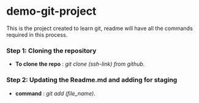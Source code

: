 # demo-git-project
This is the project created to learn git, readme will have all the commands required in this process.

### Step 1: Cloning the repository
* **To clone the repo** : _git clone (ssh-link) from github_.

### Step 2: Updating the Readme.md and adding for staging
* **command** : _git add (file_name)_.

